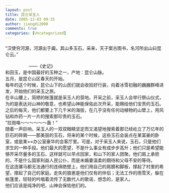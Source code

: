 ```yaml
---
layout: post
title: 昆仑采玉人
date: 2005-12-03 09:35
author: jiangdi2000
comments: true
categories: [Uncategorized]
---
```

<div id="msgcns!C840C88DA912213B!511" class="bvMsg"><div>“汉使穷河源，河源出于阗，其山多玉石，采来，天子案古图书，名河所出山曰昆仑云。”<br />                                                                                                                                                   ——《史记》</div>
<div>和田玉，是中国最好的玉种之一，产地：昆仑山脉。</div>
<div>五月，是昆仑山区春天的开始。<br />每年的这个时候，昆仑山下的山民们就会收拾好行装，向着冰雪初融的巍巍群峰进发，开始他们的采玉之旅。<br />在半山腰上，简陋的帐篷就是采玉人的营地。开采之前，采玉人会举行祭山仪式，为的是表达对山神的敬意，也希望山神能保佑此次开采，能赐给他们宝贵的玉石。<br />之后的每天，他们都要上下几千米的海拔，在几乎没有任何动植物的山壁上，用风钻和炸药一片一片的搜索那珍贵的玉石。<br />“拉炮咯～～～～～～轰！”<br />随着一声巨响，采玉人的一双双眼睛坚定而又渴望地搜索着那已经屹立了万亿年的巨石的碎屑——那美丽的玉石，将来的某个时候，这些玉石会装点在某富豪的卧室，或是某××办公室豪华的会客厅里。可是，对于采玉人来说，玉石，只是他们求生的一种手段。他们最大的愿望，不是什么事业有成步步高升；他们只是希望能够开采尽量多的玉石，这样就可以早点回家，和山下的家人团聚。他们肩上承担的，不是什么国家利益人民公仆，而是未婚妻温柔的期待和父母不安的等待。<br />在这连骡马都无法通行的连绵绝壁上，他们用自己的肩膀和脚板，撑起了村里的希望，撑起了自己的家庭。走失的狼崽是他们仅有的伴侣；无法工作的雨雪天，躲在帐篷里，轻轻的吟唱着流传了无数代人的歌谣，想念的，是家人。<br />他们应该是纯净的吧，山神会保佑他们的。</div></div>

